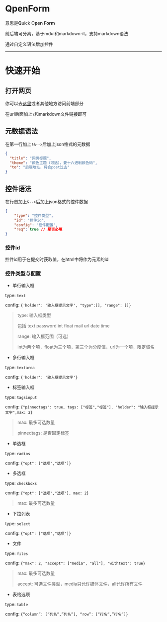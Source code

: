 # QpenForm

意思是**Q**uick O**pen** **Form**

前后端可分离，基于mdui和markdown-it，支持markdown语法

通过自定义语法增加控件

---

# 快速开始

## 打开网页

你可以去[这里](https://ftz-tools.netlify.app/form/index.html)或者其他地方访问前端部分

在url后面加上`?`和markdown文件链接即可

## 元数据语法

在第一行加上`!&-->`后加上json格式的元数据

```json
{
  "title": "网页标题",
  "theme": "颜色主题（可选），要十六进制颜色码",
  "to": "后端地址，将会post过去"
}
```

## 控件语法

在行首加上`&-->`后加上json格式的控件数据

```json
{
    "type": "控件类型",
    "id": "控件id",
    "config": "控件配置",
    "req": true // 是否必填
}
```

### 控件id

控件id用于在提交时获取值，在html中将作为元素的id

### 控件类型与配置

- 单行输入框

type: `text`

config: `{'holder': '输入框提示文字', "type":[], "range": []}`

> type: 输入框类型
>
> 包括 text password int float mail url date time
>
> range: 输入框范围（可选）
>
> int为两个项，float为三个项，第三个为分度值，url为一个项，限定域名

- 多行输入框

type: `textarea`

config: `{'holder': '输入框提示文字'}`

- 标签输入框

type: `tagsinput`

config: `{"pinnedtags": true, tags: ["标签","标签"], "holder": "输入框提示文字",max: 2}`

> max: 最多可选数量
>
> pinnedtags: 是否固定标签

- 单选框

type: `radios`

config: `{"opt": ["选项","选项"]}`

- 多选框

type: `checkboxs`

config: `{"opt": ["选项","选项"], max: 2}`

> max: 最多可选数量

- 下拉列表

type: `select`

config: `{"opt": ["选项","选项"]}`

- 文件

type: `files`

config: `{"max": 2, "accept": ["media", "all"], "withtext": true}`

> max: 最多可选数量
>
> accept: 可选文件类型，media只允许媒体文件，all允许所有文件


- 表格选项

type: `table`

config: `{“column”: [“列名”,”列名”], “row”: [“行名”,”行名”]}`
